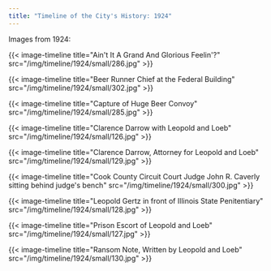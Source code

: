 ```yaml
---
title: "Timeline of the City's History: 1924"
---
```

Images from 1924:

{{< image-timeline title="Ain't It A Grand And Glorious Feelin'?" src="/img/timeline/1924/small/286.jpg" >}}

{{< image-timeline title="Beer Runner Chief at the Federal Building" src="/img/timeline/1924/small/302.jpg" >}}

{{< image-timeline title="Capture of Huge Beer Convoy" src="/img/timeline/1924/small/285.jpg" >}}

{{< image-timeline title="Clarence Darrow with Leopold and Loeb" src="/img/timeline/1924/small/126.jpg" >}}

{{< image-timeline title="Clarence Darrow, Attorney for Leopold and Loeb" src="/img/timeline/1924/small/129.jpg" >}}

{{< image-timeline title="Cook County Circuit Court Judge John R. Caverly sitting behind judge's bench" src="/img/timeline/1924/small/300.jpg" >}}

{{< image-timeline title="Leopold Gertz in front of Illinois State Penitentiary" src="/img/timeline/1924/small/128.jpg" >}}

{{< image-timeline title="Prison Escort of Leopold and Loeb" src="/img/timeline/1924/small/127.jpg" >}}

{{< image-timeline title="Ransom Note, Written by Leopold and Loeb" src="/img/timeline/1924/small/130.jpg" >}}
